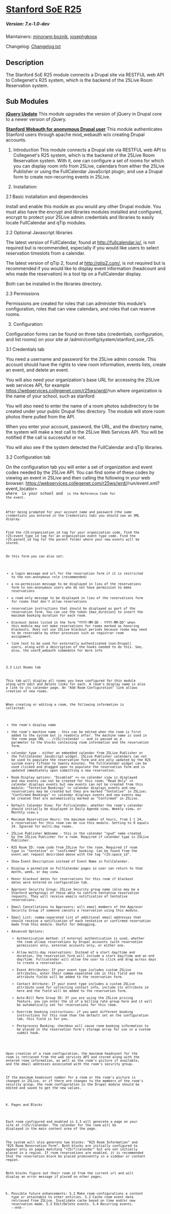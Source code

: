 # [Stanford SoE R25](https://github.com/SU-SOE/stanford_soe_r25)
##### Version: 7.x-1.0-dev

Maintainers: [minorwm](https://github.com/minorwm),[boznik](https://github.com/boznik),  [josephgknox](https://github.com/josephgknox)

Changelog: [Changelog.txt](CHANGELOG.txt)

Description
---

The Stanford SoE R25 module connects a Drupal site via RESTFUL web API to Collegenet's R25
system, which is the backend of the 25Live Room Reservation system.


Sub Modules
---
**[jQuery Update](https://www.drupal.org/project/jquery_update)**
This module upgrades the version of jQuery in Drupal core to a newer version of jQuery.

**[Stanford Webauth for anonymous Drupal user](https://github.com/SU-SOE/stanford_soe_r25/tree/master/modules/user0_webauth)**
This module authenticates Stanford users through apache mod_webauth w/o creating Drupal accounts.


1. Introduction
This module connects a Drupal site via RESTFUL web API to Collegenet's R25
system, which is the backend of the 25Live Room Reservation system. With it,
one can configure a set of rooms for which you can display room info from
25Live, calendars from either the 25Live Publisher or using the FullCalendar
JavaScript plugin, and use a Drupal form to create non-recurring events in
25Live.

2. Installation:

  2.1 Basic installation and dependencies

Install and enable this module as you would any other Drupal module. You must
also have the encrypt and libraries modules installed and configured, encrypt
to protect your 25Live admin credentials and libraries to easily locate
FullCalendar and qTip modules.

2.2 Optional Javascript libraries

The latest version of FullCalendar, found at http://fullcalendar.io/, is not
required but is recommended, especially if you would like users to select
reservation timeslots from a calendar.

The latest version of qTip 2, found at http://qtip2.com/, is not required but
is recommended if you would like to display event information (headcount and
who made the reservation) in a tool tip on a FullCalendar display.

Both can be installed in the libraries directory.

2.3 Permissions

Permissions are created for roles that can administer this module's
configuration, roles that can view calendars, and roles that can
reserve rooms.

3. Configuration:

Configuration forms can be found on three tabs (credentials, configuration,
and list rooms) on your site at /admin/config/system/stanford_soe_r25.

3.1 Credentials tab

You need a username and password for the 25Live admin console. This account
should have the rights to view room information, events lists, create an event,
and delete an event.

You will also need your organization's base URL for accessing the 25Live web
services API, for example
https://webservices.collegenet.com/r25ws/wrd/<organization>/run
where organization is the name of your school, such as stanford

You will also need to enter the name of a room photos subdirectory to be created
under your public Drupal files directory. The module will store room photos there
pulled from the API.

When you enter your account, password, the URL, and the directory name, the system will
make a test call to the 25Live Web Services API. You will be notified if the
call is successful or not.

You will also see if the system detected the FullCalendar and qTip libraries.

3.2 Configuration tab

On the configuration tab you will enter a set of organization and event codes
needed by the 25Live API. You can find some of these codes by viewing an event
in 25Live and then calling the following in your web browser:
https://webservices.collegenet.com/r25ws/wrd/<organization>/run/event.xml?event_locator=<code>
where <organization> is your school and <code> is the Reference Code for the
event.

After being prompted for your account name and password (the same credentials
you entered in the Credentials tab) you should see an XML display.

Find the r25:organization_id tag for your organization code.
Find the r25:event_type_id tag for an organization event type code.
Find the r25:parent_id tag for the parent folder where your new events will be
stored.

On this form you can also set:
* a login message and url for the reservation form if it is restricted to
  the non-anonymous role (recommended)
* a no-permission message to be displayed in lieu of the reservations form to
  non-anonymous users who do not have permission to make reservations
* a read-only message to be displayed in lieu of the reservations form for
  rooms that don't allow reservations
* reservation instructions that should be displayed as part of the reservation
  form. You can use the token [max_duration] to insert the maximum booking duration
  for each room.
* blackout dates listed in the form "YYYY-MM-DD - YYYY-MM-DD" when this module may not make
  reservations for rooms marked as honoring blackouts. Does not use 25Live blackout periods
  because rooms may need to be reservable by other processes such as registrar room assignment.
* link text to be used for externally authenticated (non-Drupal) users, along with a description
  of the hooks needed to do this. See, also, the user0_webauth submodule for more info

3.3 List Rooms tab

This tab will display all rooms you have configured for this module along with
edit and delete links for each. A room's display name is also a link to its
calendar page. An "Add Room Configuration" link allows creation of new rooms.

When creating or editing a room, the following information is collected:
* the room's display name
* the room's machine name - this can be edited when the room is first added to
  the system but is readonly after. The machine name is used in the room page
  URL -- /r25/<machine-name>/calendar -- and is passed as a parameter to the
  blocks containing room information and the reservation form.
* calendar type - either an embedded calendar from 25Live Publisher or the
  FullCalendar JavaScript widget. 25Live Publisher calendars can not be used to
  populate the reservation form and are only updated by the R25 system every
  fifteen to twenty minutes. The FullCalendar widget can be used clicked and
  dragged upon to populate the reservation form and is updated immediately
  upon submitting a new reservation.
* Room Display options: "Disabled" => no calendar view is displayed and new
  events can not be created for this room; "Read Only" => calendar displays
  events but new events can not be created from this module; "Tentative
  Bookings" => calendar displays events and new reservations may be created
  but they are marked "Tentative" in 25Live; "Confirmed Bookings" => calendar
  displays events and new events may be created that are automatically
  marked as "Confirmed" in 25Live.
* Default Calendar View: For Fullcalendar, whether the room's calendar
  should initially be displayed in Daily Agenda view, Weekly view, or Monthly
  view.s
* Maximum Reservation Hours: the maximum number of hours, from 1 t 24, a reservation for
  this room can be via this module. Setting to 0 equals 24. Ignored for multi-day rooms.
* 25Live Publisher Webname - this is the calendar "spud" name created by the
  25Live Publisher for a room. Required if calendar type is 25Live Publisher.
* R25 Room ID: room code from 25Live for the room. Required if room type is
  "tentative" or "confirmed" booking. Can be found from the event.xml request
  described above with the tag "r25:space_id".
* Show Event Description instead of Event Name in FullCalendar.
* Display a permalink on FullCalendar pages so user can return to that month, week, or day view.
* Honor blackout dates for reservations for this room if blackout dates were entered on configuration tab.
* Approver Security Group: 25Live Security group name (also may be a Stanford workgroup) of those able
  to confirm tentative reservation requests. They will receive emails notification of tentative reservations.
* Email Cancellations to Approvers: will email members of the Approver Security Group if someone cancels
  a reservation using this module.
* Email List: comma-separated list of additional email addresses that should receive a
  notification of each tentative or confirmed reservation made from this module. Useful for debugging.
* Advanced Options:
  * Authentication method: if external authentication is used, whether the room allows reservations by
    Drupal accounts (with reservation permission) only, external accounts only, or either one.
  * Allow multi-day reservations: Instead of a start day/time and duration, the reservation form will
    include a start day/time and an end day/time. Fullcalendar will allow the user to click and drag
    across days to create a reservation.
  * Event Attributes: If your event type includes custom 25Live attributes, enter their comma-separated
    ids in this field and the attribute fields will be added to the reservation form.
  * Contact Attrbute: If your event type includes a custom 25Live attribute used for collecting contact info,
    include its attribute id here and the field will be added to the reservation form.
  * Auto-Bill Rate Group ID: If you are using the 25Live pricing feature, you can enter the id of a billing rate group
    here and it will be automatically set for reservations for this room.
  * Override booking instructions: if you want different booking instructions for this room than the default set on
    the configuration tab, this field is for you.
  * Postprocess Booking: checkbox will cause room booking information to be placed in the reservation form's
    storage array for use in a custom submit hook.

Upon creation of a room configuration, the maximum headcount for the room is
retrieved from the web services API and stored along with the entered room
information, as well as the room's picture if available, and the email addresses
associated with the room's security group.

If the maximum headcount number for a room or the room's picture is changed in 25Live,
or if there are changes to the members of the room's security group, the room configuration
in the Drupal module should be edited and saved to get the new values.

4. Pages and Blocks

Each room configured and enabled in 3.3 will generate a page on your site at
/r25/<machine-name>/calendar. The calendar for the room will be displayed in
the main content area of the page.

The system will also generate two blocks: "R25 Room Information" and
"R25 Room Reservation Form". Both blocks are initially configured to appear
only on pages matching "r25/*/calendar" but are not initially placed in a
region. If room reservations are enabled, it is recommended that the
reservation block be placed prominently in a sidebar or content region.

Both blocks figure out their room_id from the current url and will
display an error message if placed on other pages.

5. Possible future enhancements:
5.1 Make room configurations a content type or attachable to other entities.
5.2 Cache room event data retrieved from 25Live. Invalidate cache based
    on time and/or new reservation made.
5.3 Edit/Delete events.
5.4 Recurring events.
--end--
